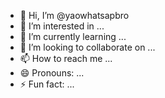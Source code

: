 - 👋 Hi, I’m @yaowhatsapbro
- 👀 I’m interested in ...
- 🌱 I’m currently learning ...
- 💞️ I’m looking to collaborate on ...
- 📫 How to reach me ...
- 😄 Pronouns: ...
- ⚡ Fun fact: ...

<!---
yaowhatsapbro/yaowhatsapbro is a ✨ special ✨ repository because its `README.md` (this file) appears on your GitHub profile.
You can click the Preview link to take a look at your changes.
--->

